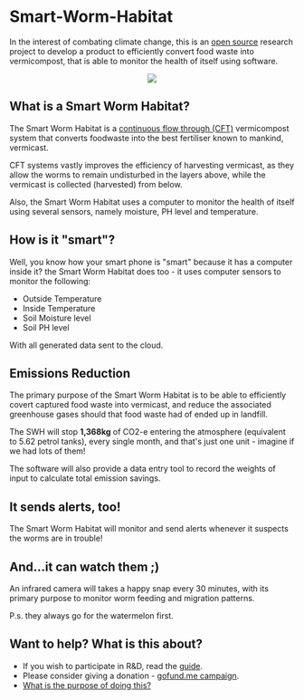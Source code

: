 # Smart-Worm-Habitat

In the interest of combating climate change, this is an [open source](https://github.com/danielneil/Smart-Worm-Habitat/blob/main/doc/what-does-opensource-mean.MD) research project to develop a product to efficiently convert food waste into vermicompost, that is able to monitor the health of itself using software. 

<p align="center">
  <img src="https://github.com/danielneil/Smart-Worm-Habitat/blob/main/images/cad-concept2.png?raw=true">
</p>

## What is a Smart Worm Habitat? 

The Smart Worm Habitat is a [continuous flow through (CFT)](https://urbanwormcompany.com/complete-guide-to-continuous-flow-vermicomposting/) vermicompost system that converts foodwaste into the best fertiliser known to mankind, vermicast.

CFT systems vastly improves the efficiency of harvesting vermicast, as they allow the worms to remain undisturbed in the layers above, while the vermicast is collected (harvested) from below.   

Also, the Smart Worm Habitat uses a computer to monitor the health of itself using several sensors, namely moisture, PH level and temperature.

## How is it "smart"? 

Well, you know how your smart phone is "smart" because it has a computer inside it? the Smart Worm Habitat does too - it uses computer sensors to monitor the following: 

* Outside Temperature
* Inside Temperature 
* Soil Moisture level
* Soil PH level 

With all generated data sent to the cloud.

## Emissions Reduction 

The primary purpose of the Smart Worm Habitat is to be able to efficiently covert captured food waste into vermicast, and reduce the associated greenhouse gases should that food waste had of ended up in landfill.

The SWH will stop **1,368kg** of CO2-e entering the atmosphere (equivalent to 5.62 petrol tanks), every single month, and that's just one unit - imagine if we had lots of them!

The software will also provide a data entry tool to record the weights of input to calculate total emission savings.

## It sends alerts, too!

The Smart Worm Habitat will monitor and send alerts whenever it suspects the worms are in trouble! 

## And...it can watch them ;)

An infrared camera will takes a happy snap every 30 minutes, with its primary purpose to monitor worm feeding and migration patterns.

P.s. they always go for the watermelon first. 

## Want to help? What is this about?

* If you wish to participate in R&D, read the [guide](https://github.com/danielneil/Smart-Worm-Habitat/tree/main/engineering).
* Please consider giving a donation - [gofund.me campaign](https://gofund.me/1dbc1ac6).
* [What is the purpose of doing this?](https://github.com/danielneil/Smart-Worm-Habitat/blob/main/doc/mantra.md)

